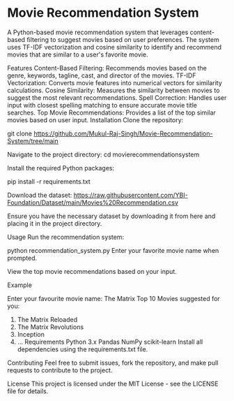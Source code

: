 # Movie Recommendation System
A Python-based movie recommendation system that leverages content-based filtering to suggest movies based on user preferences. The system uses TF-IDF vectorization and cosine similarity to identify and recommend movies that are similar to a user's favorite movie.

Features
Content-Based Filtering: Recommends movies based on the genre, keywords, tagline, cast, and director of the movies.
TF-IDF Vectorization: Converts movie features into numerical vectors for similarity calculations.
Cosine Similarity: Measures the similarity between movies to suggest the most relevant recommendations.
Spell Correction: Handles user input with closest spelling matching to ensure accurate movie title searches.
Top Movie Recommendations: Provides a list of the top similar movies based on user input.
Installation
Clone the repository:

git clone https://github.com/Mukul-Raj-Singh/Movie-Recommendation-System/tree/main

Navigate to the project directory:
cd movierecommendationsystem

Install the required Python packages:

pip install -r requirements.txt



Download the dataset:
https://raw.githubusercontent.com/YBI-Foundation/Dataset/main/Movies%20Recommendation.csv

Ensure you have the necessary dataset by downloading it from here and placing it in the project directory.

Usage
Run the recommendation system:


python recommendation_system.py
Enter your favorite movie name when prompted.

View the top movie recommendations based on your input.

Example

Enter your favourite movie name: The Matrix
Top 10 Movies suggested for you:
1. The Matrix Reloaded
2. The Matrix Revolutions
3. Inception
4. ...
Requirements
Python 3.x
Pandas
NumPy
scikit-learn
Install all dependencies using the requirements.txt file.

Contributing
Feel free to submit issues, fork the repository, and make pull requests to contribute to the project.

License
This project is licensed under the MIT License - see the LICENSE file for details.

